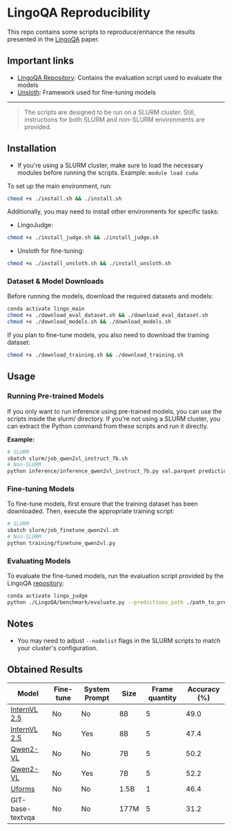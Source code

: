 # LingoQA Reproducibility
This repo contains some scripts to reproduce/enhance the results presented in the [LingoQA](https://arxiv.org/abs/2312.14115) paper.

## Important links
- [LingoQA Repository](https://github.com/wayveai/LingoQA): Contains the evaluation script used to evaluate the models
- [Unsloth](https://github.com/unslothai/unsloth): Framework used for fine-tuning models

***

> The scripts are designed to be run on a SLURM cluster. Still, instructions for both SLURM and non-SLURM environments are provided.

## Installation

- If you're using a SLURM cluster, make sure to load the necessary modules before running the scripts. Example: `module load cuda`

To set up the main environment, run:

```bash
chmod +x ./install.sh && ./install.sh
```

Additionally, you may need to install other environments for specific tasks:

- LingoJudge:

```bash
chmod +x ./install_judge.sh && ./install_judge.sh
```

- Unsloth for fine-tuning:

```bash
chmod +x ./install_unsloth.sh && ./install_unsloth.sh
```

### Dataset & Model Downloads
Before running the models, download the required datasets and models:

```bash
conda activate lingo_main
chmod +x ./download_eval_dataset.sh && ./download_eval_dataset.sh
chmod +x ./download_models.sh && ./download_models.sh
```

If you plan to fine-tune models, you also need to download the training dataset:

```bash
chmod +x ./download_training.sh && ./download_training.sh
```

## Usage
### Running Pre-trained Models
If you only want to run inference using pre-trained models, you can use the scripts inside the slurm/ directory. If you're not using a SLURM cluster, you can extract the Python command from these scripts and run it directly.

**Example:**

```bash
# SLURM
sbatch slurm/job_qwen2vl_instruct_7b.sh
# Non-SLURM
python inference/inference_qwen2vl_instruct_7b.py val.parquet predictions_qwen2vl.csv
```

### Fine-tuning Models
To fine-tune models, first ensure that the training dataset has been downloaded. Then, execute the appropriate training script:

```bash
# SLURM
sbatch slurm/job_finetune_qwen2vl.sh
# Non-SLURM
python training/finetune_qwen2vl.py
```

### Evaluating Models
To evaluate the fine-tuned models, run the evaluation script provided by the LingoQA [repository](https://github.com/wayveai/LingoQA):

```bash
conda activate lingo_judge
python ./LingoQA/benchmark/evaluate.py --predictions_path ./path_to_predictions/predictions.csv
```


## Notes
- You may need to adjust `--nodelist` flags in the SLURM scripts to match your cluster's configuration.

## Obtained Results
| Model | Fine-tune | System Prompt | Size | Frame quantity | Accuracy (%) |
|---------------------|-----------|---------------|----------------|------------------|---------------|
| [InternVL 2.5](https://huggingface.co/OpenGVLab/InternVL2_5-8B)         | No        | No            | 8B             | 5                | 49.0          |
| [InternVL 2.5](https://huggingface.co/OpenGVLab/InternVL2_5-8B)         | No        | Yes            | 8B             | 5                | 47.4          |
| [Qwen2-VL](https://huggingface.co/Qwen/Qwen2-VL-7B-Instruct)             | No        | No            | 7B             | 5                | 50.2          |
| [Qwen2-VL](https://huggingface.co/Qwen/Qwen2-VL-7B-Instruct)             | No        | Yes            | 7B             | 5                | 52.2          |
| [Uforms](https://huggingface.co/unum-cloud/uform-gen)              | No        | No            | 1.5B  | 1                | 46.4          |
| GIT-base-textvqa    | No        | No            | 177M           | 5                | 31.2          |
